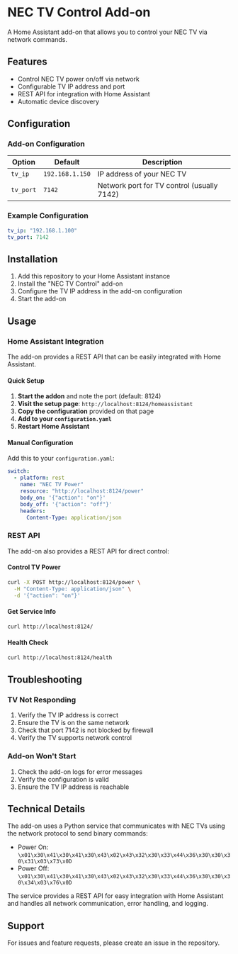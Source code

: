 # NEC TV Control Add-on

A Home Assistant add-on that allows you to control your NEC TV via network commands.

## Features

- Control NEC TV power on/off via network
- Configurable TV IP address and port
- REST API for integration with Home Assistant
- Automatic device discovery

## Configuration

### Add-on Configuration

| Option | Default | Description |
|--------|---------|-------------|
| `tv_ip` | `192.168.1.150` | IP address of your NEC TV |
| `tv_port` | `7142` | Network port for TV control (usually 7142) |

### Example Configuration

```yaml
tv_ip: "192.168.1.100"
tv_port: 7142
```

## Installation

1. Add this repository to your Home Assistant instance
2. Install the "NEC TV Control" add-on
3. Configure the TV IP address in the add-on configuration
4. Start the add-on

## Usage

### Home Assistant Integration

The add-on provides a REST API that can be easily integrated with Home Assistant.

#### Quick Setup

1. **Start the addon** and note the port (default: 8124)
2. **Visit the setup page**: `http://localhost:8124/homeassistant`
3. **Copy the configuration** provided on that page
4. **Add to your `configuration.yaml`**
5. **Restart Home Assistant**

#### Manual Configuration

Add this to your `configuration.yaml`:

```yaml
switch:
  - platform: rest
    name: "NEC TV Power"
    resource: "http://localhost:8124/power"
    body_on: '{"action": "on"}'
    body_off: '{"action": "off"}'
    headers:
      Content-Type: application/json
```

### REST API

The add-on also provides a REST API for direct control:

#### Control TV Power
```bash
curl -X POST http://localhost:8124/power \
  -H "Content-Type: application/json" \
  -d '{"action": "on"}'
```

#### Get Service Info
```bash
curl http://localhost:8124/
```

#### Health Check
```bash
curl http://localhost:8124/health
```

## Troubleshooting

### TV Not Responding

1. Verify the TV IP address is correct
2. Ensure the TV is on the same network
3. Check that port 7142 is not blocked by firewall
4. Verify the TV supports network control

### Add-on Won't Start

1. Check the add-on logs for error messages
2. Verify the configuration is valid
3. Ensure the TV IP address is reachable

## Technical Details

The add-on uses a Python service that communicates with NEC TVs using the network protocol to send binary commands:

- Power On: `\x01\x30\x41\x30\x41\x30\x43\x02\x43\x32\x30\x33\x44\x36\x30\x30\x30\x31\x03\x73\x0D`
- Power Off: `\x01\x30\x41\x30\x41\x30\x43\x02\x43\x32\x30\x33\x44\x36\x30\x30\x30\x34\x03\x76\x0D`

The service provides a REST API for easy integration with Home Assistant and handles all network communication, error handling, and logging.

## Support

For issues and feature requests, please create an issue in the repository.
